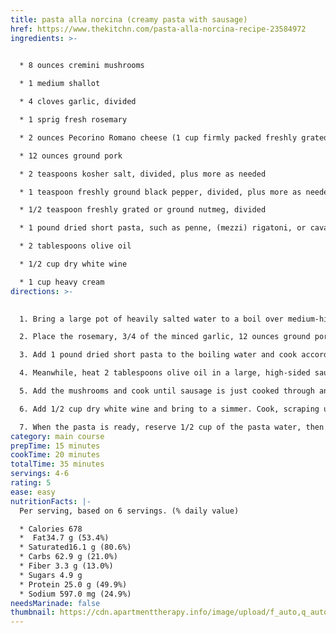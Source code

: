 ```yaml
---
title: pasta alla norcina (creamy pasta with sausage)
href: https://www.thekitchn.com/pasta-alla-norcina-recipe-23584972
ingredients: >-
  

  * 8 ounces cremini mushrooms

  * 1 medium shallot

  * 4 cloves garlic, divided

  * 1 sprig fresh rosemary

  * 2 ounces Pecorino Romano cheese (1 cup firmly packed freshly grated or 2/3 cup store-bought grated), plus more for serving

  * 12 ounces ground pork

  * 2 teaspoons kosher salt, divided, plus more as needed

  * 1 teaspoon freshly ground black pepper, divided, plus more as needed

  * 1/2 teaspoon freshly grated or ground nutmeg, divided

  * 1 pound dried short pasta, such as penne, (mezzi) rigatoni, or cavatappi

  * 2 tablespoons olive oil

  * 1/2 cup dry white wine

  * 1 cup heavy cream
directions: >-
  

  1. Bring a large pot of heavily salted water to a boil over medium-high heat. Meanwhile, thinly slice 8 ounces cremini mushrooms (about 4 cups). Finely chop 1 medium shallot (about 1/4 cup). Mince 4 garlic cloves. Pick the leaves from 1 fresh rosemary sprig and finely chop until you have 3/4 teaspoon. Finely grate 2 ounces Pecorino Romano cheese (about 1 cup), or measure 2/3 cup store-bought grated.

  2. Place the rosemary, 3/4 of the minced garlic, 12 ounces ground pork, 1 1/2 teaspoons of the kosher salt, 3/4 teaspoon of the black pepper, and 1/4 teaspoon of the ground nutmeg in a medium bowl. Mix with your hands until thoroughly combined. Keeping the sausage mixture in the bowl, shape it into a flat, round patty that’s about 1/2-inch thick.

  3. Add 1 pound dried short pasta to the boiling water and cook according to package directions until al dente. 

  4. Meanwhile, heat 2 tablespoons olive oil in a large, high-sided sauté pan or Dutch oven over medium-high heat until shimmering. Add the sausage patty and cook undisturbed until the bottom is golden-brown, about 4 minutes. Flip the patty and, using a wooden spoon, break it up into 1/2-inch pieces.

  5. Add the mushrooms and cook until sausage is just cooked through and the mushrooms are softened, 2 to 3 minutes. Add the shallot and remaining minced garlic and cook until softened, 1 to 2 minutes.

  6. Add 1/2 cup dry white wine and bring to a simmer. Cook, scraping up any browned bits from the bottom of the pan with a wooden spoon, until the wine is reduced by about half, about 1 minute. Add 1 cup heavy cream, the remaining 1/2 teaspoon kosher salt, 1/4 teaspoon black pepper, and 1/4 teaspoon ground nutmeg. Bring to a simmer and cook until thickened slightly, 2 to 3 minutes. Turn off the heat, add the cheese, and stir to combine.

  7. When the pasta is ready, reserve 1/2 cup of the pasta water, then drain the pasta. Return the pan of sauce to medium-high heat. Add the pasta and toss to coat, adding the reserved pasta water a little at a time as needed to get a saucy consistency. Taste and season with more kosher salt and black pepper as needed. Garnish with more grated Pecorino Romano if desired.
category: main course
prepTime: 15 minutes
cookTime: 20 minutes
totalTime: 35 minutes
servings: 4-6
rating: 5
ease: easy
nutritionFacts: |-
  Per serving, based on 6 servings. (% daily value)

  * Calories 678
  *  Fat34.7 g (53.4%)
  * Saturated16.1 g (80.6%)
  * Carbs 62.9 g (21.0%)
  * Fiber 3.3 g (13.0%)
  * Sugars 4.9 g
  * Protein 25.0 g (49.9%)
  * Sodium 597.0 mg (24.9%)
needsMarinade: false
thumbnail: https://cdn.apartmenttherapy.info/image/upload/f_auto,q_auto:eco,c_fill,g_center,w_730,h_913/k%2FPhoto%2FRecipes%2F2023-10-pasta-alla-norcina%2Fpasta-alla-norcina-370
---
```


